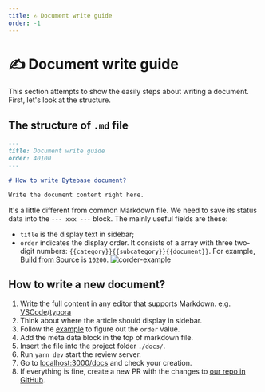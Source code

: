 ```yaml
---
title: ✍️ Document write guide
order: -1
---
```


# ✍️ Document write guide

This section attempts to show the easily steps about writing a document. First, let's look at the structure.

## The structure of `.md` file

```markdown
---
title: Document write guide
order: 40100
---

# How to write Bytebase document?

Write the document content right here.
```

It's a little different from common Markdown file. We need to save its status data into the `--- xxx ---` block. The mainly useful fields are these:

- `title` is the display text in sidebar;
- `order` indicates the display order. It consists of a array with three two-digit numbers: `{{category}}{{subcategory}}{{document}}`. For example, [Build from Source](/docs/install/build-from-source) is `10200`.
  ![corder-example](/docs-assets/order-example.jpg)

## How to write a new document?

1. Write the full content in any editor that supports Markdown. e.g. [VSCode](https://code.visualstudio.com/)/[typora](https://typora.io/)
2. Think about where the article should display in sidebar.
3. Follow the [example](#the-structure-of-md-file) to figure out the `order` value.
4. Add the meta data block in the top of markdown file.
5. Insert the file into the project folder `./docs/`.
6. Run `yarn dev` start the review server.
7. Go to [localhost:3000/docs](http://localhost:3000/docs) and check your creation.
8. If everything is fine, create a new PR with the changes to [our repo in GitHub](https://github.com/bytebase/bytebase.com).
